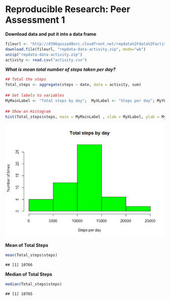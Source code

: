 # Reproducible Research: Peer Assessment 1


**Download data and put it into a data frame** 



```r
fileurl <- "http://d396qusza40orc.cloudfront.net/repdata%2Fdata%2Factivity.zip"
download.file(fileurl, "repdata-data-activity.zip", mode="wb")
unzip("repdata-data-activity.zip")
activity <- read.csv("activity.csv")
```
***What is mean total number of steps taken per day?***


```r
## Total the steps
Total_steps <- aggregate(steps ~ date, data = activity, sum)

## Set labels to variables
MyMainLabel <- "Total steps by day";  MyXLabel <- "Steps per day"; MyYLabel <- "Number of times"

## Show on Histogram
hist(Total_steps$steps, main = MyMainLabel , xlab = MyXLabel, ylab = MyYLabel,col="green")
```

![plot of chunk unnamed-chunk-2](./PA1_template_files/figure-html/unnamed-chunk-2.png) 

**Mean of Total Steps** 


```r
mean(Total_steps$steps)
```

```
## [1] 10766
```

**Median of Total Steps** 


```r
median(Total_steps$steps)
```

```
## [1] 10765
```

